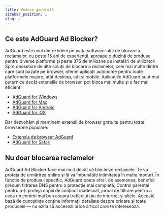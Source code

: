 ```yaml
---
title: Vedere generală
sidebar_position: 1
slug: /
---
```


## Ce este AdGuard Ad Blocker?

AdGuard este unul dintre liderii pe piața software-ului de blocare a reclamelor, cu peste 15 ani de experiență, aproape o duzină de produse pentru diverse platforme și peste 375 de milioane de instalări de utilizatori. Spre deosebire de alte soluții de blocare a reclamelor, cele mai multe dintre care sunt bazate pe browser, oferim aplicații autonome pentru toate platformele majore, atât desktop, cât și mobile. Aplicațiile AdGuard sunt mai puternice decât extensiile de browser, pot bloca mai multe și o fac mai eficient:

- [AdGuard for Windows](/adguard-for-windows/features/home-screen)
- [AdGuard for Mac](/adguard-for-mac/features/main)
- [AdGuard for Android](/adguard-for-android/features/protection/ad-blocking)
- [AdGuard for iOS](/adguard-for-ios/features/safari-protection)

Dar dezvoltăm și menținem extensii de browser gratuite pentru toate browserele populare:

- [Extensia de browser AdGuard](/adguard-browser-extension/features/filters)
- [AdGuard for Safari](/adguard-for-safari/features/general)

## Nu doar blocarea reclamelor

AdGuard Ad Blocker face mai mult decât să blocheze reclamele. Te va proteja de urmărirea online și îți va îmbunătăți intimitatea în multe moduri. În funcție de produsul specific, AdGuard poate oferi, de asemenea, beneficii precum filtrarea DNS pentru o protecție mai completă, Control parental pentru a-ți proteja copiii de conținut inadecvat, jurnal de filtrare pentru a avea un control mai bun asupra traficului tău de internet și altele. Această bază de cunoștințe conține informații detaliate despre oricare și toate produsele — nu ezita să accesezi orice articol care te interesează.
